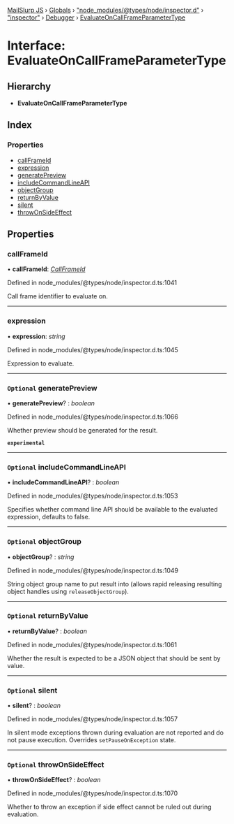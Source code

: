 [MailSlurp JS](../README.md) › [Globals](../globals.md) › ["node_modules/@types/node/inspector.d"](../modules/_node_modules__types_node_inspector_d_.md) › ["inspector"](../modules/_node_modules__types_node_inspector_d_._inspector_.md) › [Debugger](../modules/_node_modules__types_node_inspector_d_._inspector_.debugger.md) › [EvaluateOnCallFrameParameterType](_node_modules__types_node_inspector_d_._inspector_.debugger.evaluateoncallframeparametertype.md)

# Interface: EvaluateOnCallFrameParameterType

## Hierarchy

* **EvaluateOnCallFrameParameterType**

## Index

### Properties

* [callFrameId](_node_modules__types_node_inspector_d_._inspector_.debugger.evaluateoncallframeparametertype.md#callframeid)
* [expression](_node_modules__types_node_inspector_d_._inspector_.debugger.evaluateoncallframeparametertype.md#expression)
* [generatePreview](_node_modules__types_node_inspector_d_._inspector_.debugger.evaluateoncallframeparametertype.md#optional-generatepreview)
* [includeCommandLineAPI](_node_modules__types_node_inspector_d_._inspector_.debugger.evaluateoncallframeparametertype.md#optional-includecommandlineapi)
* [objectGroup](_node_modules__types_node_inspector_d_._inspector_.debugger.evaluateoncallframeparametertype.md#optional-objectgroup)
* [returnByValue](_node_modules__types_node_inspector_d_._inspector_.debugger.evaluateoncallframeparametertype.md#optional-returnbyvalue)
* [silent](_node_modules__types_node_inspector_d_._inspector_.debugger.evaluateoncallframeparametertype.md#optional-silent)
* [throwOnSideEffect](_node_modules__types_node_inspector_d_._inspector_.debugger.evaluateoncallframeparametertype.md#optional-throwonsideeffect)

## Properties

###  callFrameId

• **callFrameId**: *[CallFrameId](../modules/_node_modules__types_node_inspector_d_._inspector_.debugger.md#callframeid)*

Defined in node_modules/@types/node/inspector.d.ts:1041

Call frame identifier to evaluate on.

___

###  expression

• **expression**: *string*

Defined in node_modules/@types/node/inspector.d.ts:1045

Expression to evaluate.

___

### `Optional` generatePreview

• **generatePreview**? : *boolean*

Defined in node_modules/@types/node/inspector.d.ts:1066

Whether preview should be generated for the result.

**`experimental`** 

___

### `Optional` includeCommandLineAPI

• **includeCommandLineAPI**? : *boolean*

Defined in node_modules/@types/node/inspector.d.ts:1053

Specifies whether command line API should be available to the evaluated expression, defaults to false.

___

### `Optional` objectGroup

• **objectGroup**? : *string*

Defined in node_modules/@types/node/inspector.d.ts:1049

String object group name to put result into (allows rapid releasing resulting object handles using <code>releaseObjectGroup</code>).

___

### `Optional` returnByValue

• **returnByValue**? : *boolean*

Defined in node_modules/@types/node/inspector.d.ts:1061

Whether the result is expected to be a JSON object that should be sent by value.

___

### `Optional` silent

• **silent**? : *boolean*

Defined in node_modules/@types/node/inspector.d.ts:1057

In silent mode exceptions thrown during evaluation are not reported and do not pause execution. Overrides <code>setPauseOnException</code> state.

___

### `Optional` throwOnSideEffect

• **throwOnSideEffect**? : *boolean*

Defined in node_modules/@types/node/inspector.d.ts:1070

Whether to throw an exception if side effect cannot be ruled out during evaluation.
